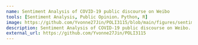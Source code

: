 ```yaml
---
name: Sentiment Analysis of COVID-19 public discourse on Weibo
tools: [Sentiment Analysis, Public Opinion，Python, R]
image: https://github.com/Yvonne27Jin/POLI3115/blob/main/figures/sentiment_COVID_average.png?raw=true
description: Sentiment Analysis of COVID-19 public discourse on Weibo.
external_url: https://github.com/Yvonne27Jin/POLI3115
---
```

